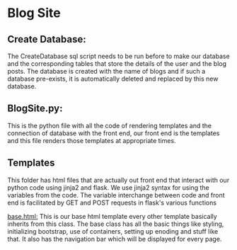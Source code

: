 # Blog Site

## Create Database:
The CreateDatabase sql script needs to be run before to make our database and the corresponding tables that store the details of the user and the blog posts. The database is 
created with the name of blogs and if such a database pre-exists, it is automatically deleted and replaced by this new database.

## BlogSite.py:
This is the python file with all the code of rendering templates and the connection of database with the front end, our front end is the templates and this file renders those 
templates at appropriate times.

## Templates
This folder has html files that are actually out front end that interact with our python code using jinja2 and flask. We use jinja2 syntax for using the variables from the code. 
The variable interchange between code and front end is facilitated by GET and POST requests in flask's various functions

<ins>base.html:</ins>
This is our base html template every other template basically inherits from this class. The base class has all the basic things like styling, initializing bootstrap, use of containers, setting up enoding and stuff like that. It also has the navigation bar which will be displayed for every page.
